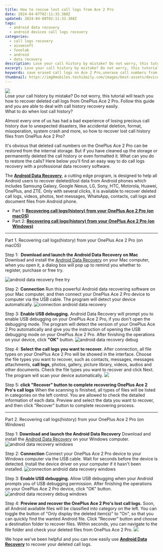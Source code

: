 ```yaml
---
title: How to rescue lost call logs from Ace 2 Pro
date: 2024-04-07T02:11:33.388Z
updated: 2024-04-08T02:11:33.388Z
tags: 
  - android data recovery
  - android devices call logs recovery
categories: 
  - call logs recovery
  - aiseesoft
  - fonelab
  - android
  - data recovery
description: Lose your call history by mistake? Do not worry, this tutorial will teach you how to recover deleted call logs from OnePlus Ace 2 Pro. Follow this guide and you are able to deal with call history recovery easily.
excerpt: Lose your call history by mistake? Do not worry, this tutorial will teach you how to recover deleted call logs from OnePlus Ace 2 Pro. Follow this guide and you are able to deal with call history recovery easily.
keywords: save erased call logs on Ace 2 Pro,unerase call numbers from OnePlus,retrieve wiped call logs OnePlus Ace 2 Pro,OnePlus Ace 2 Pro call logs retrieval,unerase call numbers from OnePlus Ace 2 Pro,OnePlus call logs retrieval,how to recover call history on Ace 2 Pro,extract call history from water damaged phone OnePlus,OnePlus Ace 2 Pro deleted call history,restore call history when deleted in OnePlus,how can i find my deleted call history OnePlus Ace 2 Pro,recover call history from OnePlus Ace 2 Pro
thumbnail: https://img0mobiles.techidaily.com/images/best-assets/devices/oneplus/oneplus-ace-2-pro/4.jpg
---
```


<img src="https://img0mobiles.techidaily.com/images/best-assets/devices/oneplus/oneplus-ace-2-pro/4.jpg" class="atpl-imgstyle"  />

<div class="atpl-content atpl-for-fonelab-android recover-call-logs">

<div class="atpl-post-description-part-1">
Lose your call history by mistake? Do not worry, this tutorial will teach you how to recover deleted call logs from OnePlus Ace 2 Pro. Follow this guide and you are able to deal with call history recovery easily.
</div>



<div class="atpl-post-description-part-2">
<div class="tpl-content-sub-paragraph-question">
    What to do when lost call history?
</div>
<div class="tpl-content-sub-paragraph-content">
  <p>
    Almost every one of us has had a bad experience of losing precious call history due to unexpected disasters, like accidental deletion, format, misoperation, system crash and more, so how to recover lost call history files from OnePlus Ace 2 Pro?
  </p>
</div>
<div class="tpl-content-sub-paragraph-content">
  <p>
    It's obvious that deleted call numbers on the OnePlus Ace 2 Pro can be restored from the internal storage. But if you have cleaned up the storage or permanently deleted the call history or even formatted it. What can you do to restore the calls? Here below you'll find an easy way to do call logs recovery with a professional data recovery software.
  </p>
</div>
</div>

<div class="atpl-post-description-part-3">
<div class="tpl-content-sub-paragraph-normal">
<p>
    The <a href="https://tools.techidaily.com/aiseesoft-android-data-recovery/" ><strong>Android Data Recovery</strong></a>, a cutting edge program, is designed to help all Android users to recover deleted/lost data from Android phones which includes Samsung Galaxy, Google Nexus, LG, Sony, HTC, Motorola, Huawei, OnePlus, and ZTE. Only with several clicks, it is available to recover deleted call logs, videos, photos, text messages, WhatsApp, contacts, call logs and document files from Android phone.
</p>
</div>
</div>

<ul>
  <li>Part 1: <strong><a href="#p1"> Recovering call logs(history) from your OnePlus Ace 2 Pro  (on macOS)</a></strong></li>
  <li>Part 2: <strong><a href="#p2"> Recovering call logs(history) from your OnePlus Ace 2 Pro  (on Windows)</a></strong></li>
</ul>


<!-- Part 1 -->
<a id="p1" name="p1" ></a><hr>

<div>
  <span class="atpl-step-part-style">Part 1. Recovering call logs(history) from your OnePlus Ace 2 Pro (on macOS)</span>
</div>

<span class="atpl-stepstyle-a"><span>Step 1: </span></span> <strong>Download and launch the Android Data Recovery on Mac</strong>
Download and install the <a href="https://tools.techidaily.com/aiseesoft-android-data-recovery/" >Android Data Recovery</a> on your Mac computer, when you open it, a dialog box will pop up to remind you whether to register, purchase or free try.

<img src="https://tools.techidaily.com/images/apps/aiseesoft/android-data-recovery/mac-free-try.png" class="atpl-imgstyle" alt="android data recovery free try" />

<span class="atpl-stepstyle-a"><span>Step 2: </span></span> <strong>Connection</strong>
Run this powerful Android data recovering software on your Mac computer, and then connect your OnePlus Ace 2 Pro device to computer via the USB cable. The program will detect your device automatically.
<img src="https://tools.techidaily.com/images/apps/aiseesoft/android-data-recovery/mac-connection-interface.jpg" class="atpl-imgstyle" alt="connection android data recovery" />

<span class="atpl-stepstyle-a"><span>Step 3: </span></span> <strong>Enable USB debugging.</strong>
Android Data Recovery will prompt you to enable USB debugging on your OnePlus Ace 2 Pro, if you don't open the debugging mode. The program will detect the version of your OnePlus Ace 2 Pro automatically and give you the instruction of opening the USB debugging mode on your OnePlus Ace 2 Pro. After finishing the operations on your device, click <strong>"OK"</strong> button.
<img src="https://tools.techidaily.com/images/apps/aiseesoft/android-data-recovery/mac-android-usb-debug.jpg"  class="atpl-imgstyle" alt="android data recovery debug" />

<span class="atpl-stepstyle-a"><span>Step 4: </span></span> <strong>Select the call logs you want to recover.</strong>
After connection, all file types on your OnePlus Ace 2 Pro will be showed in the interface. Choose the file types you want to recover, such as contacts, messages, messages attachments, <b>call logs</b>, photos, gallery, picture library, videos, audios and other documents. Check the file types you want to recover and click Next. The program will scan your device automatically.
<img src="https://tools.techidaily.com/images/apps/aiseesoft/android-data-recovery/mac-choose-type-call-logs.jpg" class="atpl-imgstyle"  />

<span class="atpl-stepstyle-a"><span>Step 5: </span></span> <strong>click "Recover" button to  complete recovering OnePlus Ace 2 Pro's call logs</strong>
When the scanning is finished, all types of files will be listed in categories on the left control. You are allowed to check the detailed information of each data. Preview and select the data you want to recover, and then click "Recover" button to complete recovering process.


<a id="p2" name="p2"></a><hr>

<!-- Part 2 -->
<div>
  <span class="atpl-step-part-style">Part 2. Recovering call logs(history) from your OnePlus Ace 2 Pro (on Windows)</span>
</div>

<span class="atpl-stepstyle-a"><span>Step 1: </span></span> <strong>Download and launch the Android Data Recovery</strong>
Download and install the <a href="https://tools.techidaily.com/aiseesoft-android-data-recovery/" >Android Data Recovery</a> on your Windows computer.
<img src="https://tools.techidaily.com/images/apps/aiseesoft/android-data-recovery/win-start-interface.png"  class="atpl-imgstyle" alt="android data recovery windows" />

<span class="atpl-stepstyle-a"><span>Step 2: </span></span> <strong>Connection</strong>
Connect your OnePlus Ace 2 Pro device to your Windows computer via the USB cable. Wait for seconds before the device is detected. Install the device driver on your computer if it hasn't been installed.
<img src="https://tools.techidaily.com/images/apps/aiseesoft/android-data-recovery/win-connection-interface.png" class="atpl-imgstyle" alt="connection android data recovery windows" />

<span class="atpl-stepstyle-a"><span>Step 3: </span></span> <strong>Enable USB debugging.</strong>
Allow USB debugging when your Android prompts you of USB debugging permission. After finishing the operations on your OnePlus Ace 2 Pro device, click "OK" button.
<img src="https://tools.techidaily.com/images/apps/aiseesoft/android-data-recovery/win-android-usb-debug.png" class="atpl-imgstyle" alt="android data recovery debug windows" />

<span class="atpl-stepstyle-a"><span>Step 4: </span></span> <strong>Preview and recover the OnePlus Ace 2 Pro's lost call logs.</strong>
Soon, all Android available files will be classified into category on the left. You can toggle the button of "Only display the deleted item(s)" to "On", so that you can quickly find the wanted Android file. Click "Recover" button and choose a destination folder to recover files. Within seconds, you can navigate to the file folder and check your deleted files from OnePlus Ace 2 Pro.
<img src="https://tools.techidaily.com/images/apps/aiseesoft/android-data-recovery/win-recover-call-logs.png" class="atpl-imgstyle"  />

<div class="atpl-post-description-part-4">
<div class="tpl-content-sub-paragraph-normal">
    <p>
        We hope we've been helpful and you can now easily use <a href="https://tools.techidaily.com/aiseesoft-android-data-recovery/" ><strong>Android Data Recovery</strong></a> to recover your deleted call logs.
    </p>
</div>
</div>

<ins class="adsbygoogle"
     style="display:block"
     data-ad-client="ca-pub-7571918770474297"
     data-ad-slot="8358498916"
     data-ad-format="auto"
     data-full-width-responsive="true"></ins>



</div>
